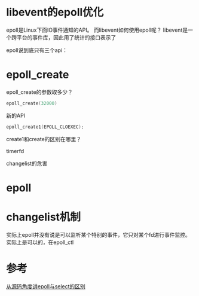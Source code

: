 # libevent的epoll优化
epoll是Linux下面IO事件通知的API。
而libevent如何使用epoll呢？
libevent是一个跨平台的事件库，因此用了统计的接口表示了

epoll说到底只有三个api：

# epoll_create
epoll_create的参数取多少？

```c
epoll_create(32000)
```

新的API
```c
epoll_create1(EPOLL_CLOEXEC);
```
create1和create的区别在哪里？

timerfd

changelist的危害

# 

# epoll 
# changelist机制

实际上epoll并没有说是可以监听某个特别的事件，它只对某个fd进行事件监控。实际上是可以的，在epoll_ctl
# 参考
[从源码角度讲epoll与select的区别](https://www.cnblogs.com/apprentice89/p/3234677.html)